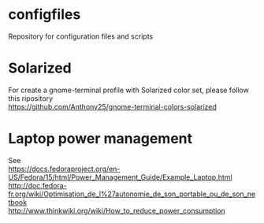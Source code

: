 configfiles
===========

Repository for configuration files and scripts

Solarized
=========

For create a gnome-terminal profile with Solarized color set, please follow this ripository  
https://github.com/Anthony25/gnome-terminal-colors-solarized

Laptop power management
=======================

See  
https://docs.fedoraproject.org/en-US/Fedora/15/html/Power_Management_Guide/Example_Laptop.html  
http://doc.fedora-fr.org/wiki/Optimisation_de_l%27autonomie_de_son_portable_ou_de_son_netbook  
http://www.thinkwiki.org/wiki/How_to_reduce_power_consumption  
